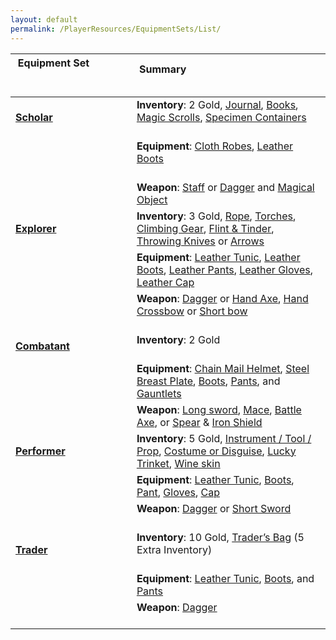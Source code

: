 ```yaml
---
layout: default
permalink: /PlayerResources/EquipmentSets/List/
---
```


| Equipment Set                                                               | Summary                                                                                                                                                                                                                                                                                                                                                                                                                                                                                                                        |
| --------------------------------------------------------------------------- | ------------------------------------------------------------------------------------------------------------------------------------------------------------------------------------------------------------------------------------------------------------------------------------------------------------------------------------------------------------------------------------------------------------------------------------------------------------------------------------------------------------------------------ |
| **[Scholar]({{site.baseurl}}/PlayerResources/EquipmentSets/Scholar/)**      | **Inventory**: 2 Gold, [Journal]({{site.baseurl}}/PlayerResources/Equipment/Inventory/Journal/), [Books]({{site.baseurl}}/PlayerResources/Equipment/Inventory/Books/), [Magic Scrolls]({{site.baseurl}}/PlayerResources/Equipment/Inventory/MagicScrolls/), [Specimen Containers]({{site.baseurl}}/PlayerResources/Equipment/Inventory/SpecimenContainers/)                                                                                                                                                                    |
|                                                                             | **Equipment**: [Cloth Robes]({{site.baseurl}}/PlayerResources/Equipment/Armor/ClothRobes/), [Leather Boots]({{site.baseurl}}/PlayerResources/Equipment/Armor/LeatherBoots/)                                                                                                                                                                                                                                                                                                                                             |
|                                                                             | **Weapon**: [Staff]({{site.baseurl}}/PlayerResources/Equipment/Weapons/Staff/)  or [Dagger]({{site.baseurl}}/PlayerResources/Equipment/Weapons/Dagger/)  and [Magical Object]({{site.baseurl}}/PlayerResources/Equipment/Inventory/MagicalObject/)                                                                                                                                                                                                                                                                    |
| **[Explorer]({{site.baseurl}}/PlayerResources/EquipmentSets/Explorer/)**    | **Inventory**: 3 Gold, [Rope]({{site.baseurl}}/PlayerResources/Equipment/Inventory/Rope/), [Torches]({{site.baseurl}}/PlayerResources/Equipment/Inventory/Torches/), [Climbing Gear]({{site.baseurl}}/PlayerResources/Equipment/Inventory/ClimbingGear/), [Flint & Tinder]({{site.baseurl}}/PlayerResources/Equipment/Inventory/FlintandTinder/), [Throwing Knives]({{site.baseurl}}/PlayerResources/Equipment/Weapons/ThrowingKnives/) or [Arrows]({{site.baseurl}}/PlayerResources/Equipment/Inventory/Arrows/)              |
|                                                                             | **Equipment**: [Leather Tunic]({{site.baseurl}}/PlayerResources/Equipment/Armor/LeatherTunic/), [Leather Boots]({{site.baseurl}}/PlayerResources/Equipment/Armor/LeatherBoots/), [Leather Pants]({{site.baseurl}}/PlayerResources/Equipment/Armor/LeatherPants/), [Leather Gloves]({{site.baseurl}}/PlayerResources/Equipment/Armor/LeatherGloves/), [Leather Cap]({{site.baseurl}}/PlayerResources/Equipment/Armor/LeatherCap/)                                                                            |
|                                                                             | **Weapon**: [Dagger]({{site.baseurl}}/PlayerResources/Equipment/Weapons/Dagger/)  or [Hand Axe]({{site.baseurl}}/PlayerResources/Equipment/Weapons/HandAxe/), [Hand Crossbow]({{site.baseurl}}/PlayerResources/Equipment/Weapons/HandCrossbow/)  or [Short bow]({{site.baseurl}}/PlayerResources/Equipment/Weapons/ShortBow/)                                                                                                                                                                                     |
| **[Combatant]({{site.baseurl}}/PlayerResources/EquipmentSets/Combatant/)**  | **Inventory**: 2 Gold                                                                                                                                                                                                                                                                                                                                                                                                                                                                                                          |
|                                                                             | **Equipment**: [Chain Mail Helmet]({{site.baseurl}}/PlayerResources/Equipment/Armor/ChainMailHelmet/), [Steel Breast Plate]({{site.baseurl}}/PlayerResources/Equipment/Armor/SteelBreastPlate/), [Boots]({{site.baseurl}}/PlayerResources/Equipment/Armor/Boots/), [Pants]({{site.baseurl}}/PlayerResources/Equipment/Armor/Pants/), and [Gauntlets]({{site.baseurl}}/PlayerResources/Equipment/Armor/Gauntlets/)                                                                                           |
|                                                                             | **Weapon**: [Long sword]({{site.baseurl}}/PlayerResources/Equipment/Weapons/LongSword/), [Mace]({{site.baseurl}}/PlayerResources/Equipment/Weapons/Mace/), [Battle Axe]({{site.baseurl}}/PlayerResources/Equipment/Weapons/BattleAxe/), or [Spear]({{site.baseurl}}/PlayerResources/Equipment/Weapons/Spear/)  & [Iron Shield]({{site.baseurl}}/PlayerResources/Equipment/Armor/IronShield/)                                                                                                                  |
| **[Performer]({{site.baseurl}}/PlayerResources/EquipmentSets/Performer/)**  | **Inventory**: 5 Gold, [Instrument / Tool / Prop]({{site.baseurl}}/PlayerResources/Equipment/Inventory/InstrumentToolProp/), [Costume or Disguise]({{site.baseurl}}/PlayerResources/Equipment/Inventory/CostumeorDisguise/), [Lucky Trinket]({{site.baseurl}}/PlayerResources/Equipment/Inventory/LuckyTrinket/), [Wine skin]({{site.baseurl}}/PlayerResources/Equipment/Inventory/WineSkin/)                                                                                                                                  |
|                                                                             | **Equipment**: [Leather Tunic]({{site.baseurl}}/PlayerResources/Equipment/Armor/LeatherTunic/), [Boots]({{site.baseurl}}/PlayerResources/Equipment/Armor/Boots/), [Pant]({{site.baseurl}}/PlayerResources/Equipment/Armor/Pant/), [Gloves]({{site.baseurl}}/PlayerResources/Equipment/Armor/Gloves/), [Cap]({{site.baseurl}}/PlayerResources/Equipment/Armor/Cap/)                                                                                                                                          |
|                                                                             | **Weapon**: [Dagger]({{site.baseurl}}/PlayerResources/Equipment/Weapons/Dagger/)  or [Short Sword]({{site.baseurl}}/PlayerResources/Equipment/Weapons/ShortSword/)                                                                                                                                                                                                                                                                                                                                                       |
| **[Trader]({{site.baseurl}}/PlayerResources/EquipmentSets/Trader/)**        | **Inventory**: 10 Gold, [Trader’s Bag]({{site.baseurl}}/PlayerResources/Equipment/Inventory/TradersBag/) (5 Extra Inventory)                                                                                                                                                                                                                                                                                                                                                                                                   |
|                                                                             | **Equipment**: [Leather Tunic]({{site.baseurl}}/PlayerResources/Equipment/Armor/LeatherTunic/), [Boots]({{site.baseurl}}/PlayerResources/Equipment/Armor/Boots/), and [Pants]({{site.baseurl}}/PlayerResources/Equipment/Armor/Pants/)                                                                                                                                                                                                                                                                              |
|                                                                             | **Weapon**: [Dagger]({{site.baseurl}}/PlayerResources/Equipment/Weapons/Dagger/)                                                                                                                                                                                                                                                                                                                                                                                                                                               |